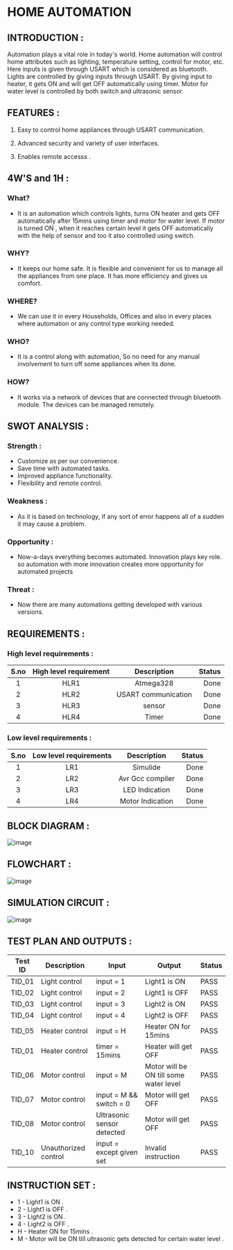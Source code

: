 # HOME AUTOMATION
## INTRODUCTION :
Automation plays a vital role in today's world. Home automation will control home attributes such as lighting, temperature setting, control for motor, etc. Here inputs is given through USART which is considered as bluetooth. Lights are controlled by giving inputs through USART. By giving input to heater, it gets ON and will get OFF automatically using timer. Motor for water level is controlled by both switch and ultrasonic sensor.
## FEATURES :
1. Easy to control home appliances through USART communication.

2. Advanced security and variety of user interfaces.

3. Enables remote accesss .

## 4W'S and 1H :
### What?
* It is an automation which controls lights, turns ON heater and gets OFF automatically after 15mins using timer and motor for water level. If motor is turned ON , when it reaches certain level it gets OFF automatically with the help of sensor and too it also controlled using switch.
### WHY?
* It keeps our home safe. It is flexible and convenient for us to manage all the appliances from one place. It has more efficiency and gives us comfort.
### WHERE?
* We can use it in every Households, Offices and also in every places where automation or any control type working needed.
### WHO?
*  It is a control along with automation, So no need for any manual involvement to turn off some appliances when its done.
### HOW?
* It works via a network of devices that are connected through bluetooth module. The devices can be managed remotely.

## SWOT ANALYSIS :
### Strength :
- Customize as per our convenience.
- Save time with automated tasks.
- Improved appliance functionality.
- Flexibility and remote control.
### Weakness :
- As it is based on technology, if any sort of error happens all of a sudden it may cause a problem.
### Opportunity :
- Now-a-days everything becomes automated. Innovation plays key role. so automation with more innovation creates more opportunity for automated projects  
### Threat :
- Now there are many automations getting developed with various versions.


## REQUIREMENTS :
### High level requirements :
| S.no | High level requirement | Description | Status |
| :---:| :---: | :---: | ---: |
| 1 | HLR1 |  Atmega328 | Done |
| 2 | HLR2 | USART communication | Done |
| 3 | HLR3 | sensor | Done |
| 4 | HLR4 | Timer | Done |

### Low level requirements :
| S.no | Low level requirements | Description | Status |
| :---: | :---: | :---: | ---: |
| 1 | LR1 | Simulide | Done |
| 2 | LR2 | Avr Gcc compiler | Done |
| 3 | LR3 | LED Indication | Done |
| 4 | LR4 | Motor Indication | Done |

## BLOCK DIAGRAM :

![image](https://user-images.githubusercontent.com/101448322/164300315-b59f9049-1116-48ae-9c17-f6333c4a96f6.png)

## FLOWCHART :

![image](https://user-images.githubusercontent.com/101448322/164387457-bd79fccd-2a61-43ac-9881-376a637437d9.png)

## SIMULATION CIRCUIT :

![image](https://user-images.githubusercontent.com/101448322/164300816-f1100c2e-ca56-4191-8526-a6bdf9ee2517.png)

## TEST PLAN AND OUTPUTS :

| **Test ID** | **Description** | **Input** | **Output** | **Status** |
| --- | --- | --- | --- | --- |
| TID\_01 | Light control | input = 1 | Light1 is ON  | PASS |
| TID\_02 | Light control | input = 2 | Light1 is OFF  | PASS |
| TID\_03 | Light control | input = 3 | Light2 is ON  | PASS |
| TID\_04 | Light control | input = 4 | Light2 is OFF  | PASS |
| TID\_05 | Heater control | input = H | Heater ON for 15mins  | PASS |
| TID\_01 | Heater control | timer = 15mins | Heater will get OFF | PASS |
| TID\_06 | Motor control | input = M | Motor will be ON till some water level | PASS |
| TID\_07 | Motor control | input = M && switch = 0 | Motor will get OFF | PASS |
| TID\_08 | Motor control | Ultrasonic sensor detected | Motor will get OFF | PASS |
| TID\_10 | Unauthorized control | input = except given set | Invalid instruction  | PASS |

## INSTRUCTION SET :
- 1 -  Light1 is ON . 
- 2 -  Light1 is OFF .
- 3 -  Light2 is ON .
- 4 -  Light2 is OFF .
- H -  Heater ON for 15mins .
- M -  Motor will be ON till ultrasonic gets detected for certain water level . 





